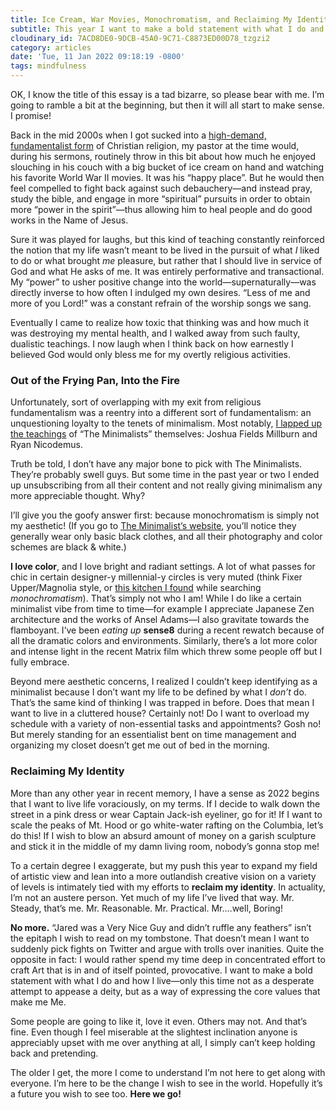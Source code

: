 ```yaml
---
title: Ice Cream, War Movies, Monochromatism, and Reclaiming My Identity
subtitle: This year I want to make a bold statement with what I do and how I live—only this time not as a desperate attempt to appease a deity, but as a way of expressing the core values that make me Me.
cloudinary_id: 7ACD8DE0-9DCB-45A0-9C71-C8873ED00D78_tzgzi2
category: articles
date: 'Tue, 11 Jan 2022 09:18:19 -0800'
tags: mindfulness
---
```


OK, I know the title of this essay is a tad bizarre, so please bear with me. I’m going to ramble a bit at the beginning, but then it will all start to make sense. I promise!

Back in the mid 2000s when I got sucked into a [high-demand, fundamentalist form](https://simplepraxis.life/2019/leaving-it-all-behind-my-exvangelical-story) of Christian religion, my pastor at the time would, during his sermons, routinely throw in this bit about how much he enjoyed slouching in his couch with a big bucket of ice cream on hand and watching his favorite World War II movies. It was his “happy place”. But he would then feel compelled to fight back against such debauchery—and instead pray, study the bible, and engage in more “spiritual” pursuits in order to obtain more “power in the spirit”—thus allowing him to heal people and do good works in the Name of Jesus.

Sure it was played for laughs, but this kind of teaching constantly reinforced the notion that my life wasn’t meant to be lived in the pursuit of what _I_ liked to do or what brought _me_ pleasure, but rather that I should live in service of God and what He asks of me. It was entirely performative and transactional. My “power” to usher positive change into the world—supernaturally—was directly inverse to how often I indulged my own desires. “Less of me and more of you Lord!” was a constant refrain of the worship songs we sang.

Eventually I came to realize how toxic that thinking was and how much it was destroying my mental health, and I walked away from such faulty, dualistic teachings. I now laugh when I think back on how earnestly I believed God would only bless me for my overtly religious activities.

### Out of the Frying Pan, Into the Fire

Unfortunately, sort of overlapping with my exit from religious fundamentalism was a reentry into a different sort of fundamentalism: an unquestioning loyalty to the tenets of minimalism. Most notably, [I lapped up the teachings](/articles/minimalism-film) of “The Minimalists” themselves: Joshua Fields Millburn and Ryan Nicodemus.

Truth be told, I don’t have any major bone to pick with The Minimalists. They’re probably swell guys. But some time in the past year or two I ended up unsubscribing from all their content and not really giving minimalism any more appreciable thought. Why?

I’ll give you the goofy answer first: because monochromatism is simply not my aesthetic! (If you go to [The Minimalist’s website](https://www.theminimalists.com), you’ll notice they generally wear only basic black clothes, and all their photography and color schemes are black & white.)

**I love color**, and I love bright and radiant settings. A lot of what passes for chic in certain designer-y millennial-y circles is very muted (think Fixer Upper/Magnolia style, or [this kitchen I found](https://www.digsdigs.com/monochromatic-kitchen/pictures/105392/) while searching _monochromatism_). That’s simply not who I am! While I do like a certain minimalist vibe from time to time—for example I appreciate Japanese Zen architecture and the works of Ansel Adams—I also gravitate towards the flamboyant. I’ve been _eating up_ **sense8** during a recent rewatch because of all the dramatic colors and environments. Similarly, there’s a lot more color and intense light in the recent Matrix film which threw some people off but I fully embrace.

Beyond mere aesthetic concerns, I realized I couldn’t keep identifying as a minimalist because I don’t want my life to be defined by what I *don’t* do. That’s the same kind of thinking I was trapped in before. Does that mean I want to live in a cluttered house? Certainly not! Do I want to overload my schedule with a variety of non-essential tasks and appointments? Gosh no! But merely standing for an essentialist bent on time management and organizing my closet doesn’t get me out of bed in the morning.

### Reclaiming My Identity

More than any other year in recent memory, I have a sense as 2022 begins that I want to live life voraciously, on my terms. If I decide to walk down the street in a pink dress or wear Captain Jack-ish eyeliner, go for it! If I want to scale the peaks of Mt. Hood or go white-water rafting on the Columbia, let’s do this! If I wish to blow an absurd amount of money on a garish sculpture and stick it in the middle of my damn living room, nobody’s gonna stop me!

To a certain degree I exaggerate, but my push this year to expand my field of artistic view and lean into a more outlandish creative vision on a variety of levels is intimately tied with my efforts to **reclaim my identity**. In actuality, I’m not an austere person. Yet much of my life I’ve lived that way. Mr. Steady, that’s me. Mr. Reasonable. Mr. Practical. Mr.…well, Boring!

**No more.** “Jared was a Very Nice Guy and didn’t ruffle any feathers” isn’t the epitaph I wish to read on my tombstone. That doesn’t mean I want to suddenly pick fights on Twitter and argue with trolls over inanities. Quite the opposite in fact: I would rather spend my time deep in concentrated effort to craft Art that is in and of itself pointed, provocative. I want to make a bold statement with what I do and how I live—only this time not as a desperate attempt to appease a deity, but as a way of expressing the core values that make me Me.

Some people are going to like it, love it even. Others may not. And that’s fine. Even though I feel miserable at the slightest inclination anyone is appreciably upset with me over anything at all, I simply can’t keep holding back and pretending.

The older I get, the more I come to understand I’m not here to get along with everyone. I’m here to be the change I wish to see in the world. Hopefully it’s a future you wish to see too. **Here we go!**